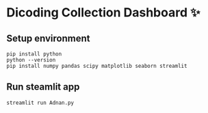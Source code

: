 # Dicoding Collection Dashboard ✨

## Setup environment
```
pip install python
python --version
pip install numpy pandas scipy matplotlib seaborn streamlit
```

## Run steamlit app
```
streamlit run Adnan.py
```
